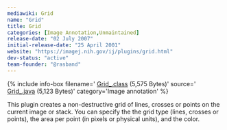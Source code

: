 ```yaml
---
mediawiki: Grid
name: "Grid"
title: Grid
categories: [Image Annotation,Unmaintained]
release-date: "02 July 2007"
initial-release-date: "25 April 2001"
website: "https://imagej.nih.gov/ij/plugins/grid.html"
dev-status: "active"
team-founder: "@rasband"
---
```


{% include info-box filename=' [Grid\_.class](https://imagej.nih.gov/ij/plugins/download/Grid_.class) (5,575 Bytes)' source=' [Grid\_.java](https://imagej.nih.gov/ij/plugins/download/Grid_.java) (5,123 Bytes)'  category='Image annotation' %}

This plugin creates a non-destructive grid of lines, crosses or points on the current image or stack. You can specify the the grid type (lines, crosses or points), the area per point (in pixels or physical units), and the color.

  

